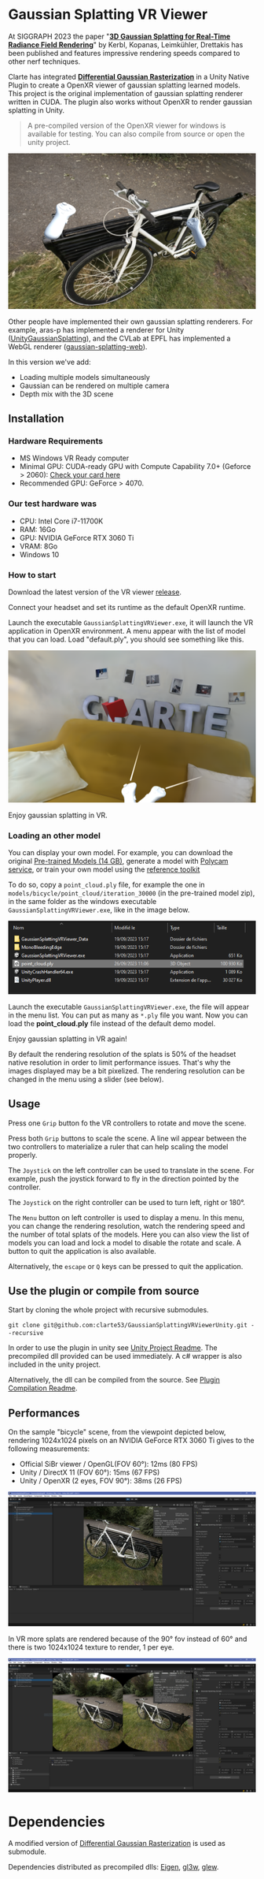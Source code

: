 # Gaussian Splatting VR Viewer

At SIGGRAPH 2023 the paper "[**3D Gaussian Splatting for Real-Time Radiance Field Rendering**](https://repo-sam.inria.fr/fungraph/3d-gaussian-splatting/)" by Kerbl, Kopanas, Leimkühler, Drettakis has been published and features impressive rendering speeds compared to other nerf techniques.

Clarte has integrated [**Differential Gaussian Rasterization**](https://github.com/graphdeco-inria/diff-gaussian-rasterization/tree/main) in a Unity Native Plugin to create a OpenXR viewer of gaussian splatting learned models. This project is the original implementation of gaussian splatting renderer written in CUDA. The plugin also works without OpenXR to render gaussian splatting in Unity.

> A pre-compiled version of the OpenXR viewer for windows is available for testing. You can also compile from source or open the unity project.

![Screenshot](/screenshot.png)

Other people have implemented their own gaussian splatting renderers. For example, aras-p has implemented a renderer for Unity ([UnityGaussianSplatting](https://github.com/aras-p/UnityGaussianSplatting)), and the CVLab at EPFL has implemented a WebGL renderer ([gaussian-splatting-web](https://github.com/cvlab-epfl/gaussian-splatting-web)).

In this version we've add:
- Loading multiple models simultaneously
- Gaussian can be rendered on multiple camera
- Depth mix with the 3D scene

## Installation

### Hardware Requirements

- MS Windows VR Ready computer
- Minimal GPU: CUDA-ready GPU with Compute Capability 7.0+ (Geforce > 2060): [Check your card here](https://developer.nvidia.com/cuda-gpus)
- Recommended GPU: GeForce > 4070.

### Our test hardware was
  - CPU: Intel Core i7-11700K
  - RAM: 16Go
  - GPU: NVIDIA GeForce RTX 3060 Ti
  - VRAM: 8Go
  - Windows 10

### How to start

Download the latest version of the VR viewer [release](https://github.com/clarte53/GaussianSplattingVRViewerUnity/releases).

Connect your headset and set its runtime as the default OpenXR runtime.

Launch the executable `GaussianSplattingVRViewer.exe`, it will launch the VR application in OpenXR environment.
A menu appear with the list of model that you can load.
Load "default.ply", you should see something like this.

![Screenshot clarte](screen_default.png)

Enjoy gaussian splatting in VR.

### Loading an other model

You can display your own model. For example, you can download the original [Pre-trained Models (14 GB)](https://repo-sam.inria.fr/fungraph/3d-gaussian-splatting/datasets/pretrained/models.zip), generate a model with [Polycam service](https://poly.cam/gaussian-splatting/), or train your own model using the [reference toolkit](https://github.com/graphdeco-inria/gaussian-splatting)

To do so, copy a `point_cloud.ply` file, for example the one in `models/bicycle/point_cloud/iteration_30000` (in the pre-trained model zip), in the same folder as the windows executable `GaussianSplattingVRViewer.exe`, like in the image below.

![point_cloud](/point_cloud_ply.png)

Launch the executable `GaussianSplattingVRViewer.exe`, the file will appear in the menu list. You can put as many as `*.ply` file you want. Now you can load the **point_cloud.ply** file instead of the default demo model.

Enjoy gaussian splatting in VR again!

By default the rendering resolution of the splats is 50% of the headset native resolution in order to limit performance issues. That's why the images displayed may be a bit pixelized. The rendering resolution can be changed in the menu using a slider (see below).

## Usage

Press one `Grip` button fo the VR controllers to rotate and move the scene.

Press both `Grip` buttons to scale the scene. A line wil appear between the two controllers to materialize a ruler that can help scaling the model properly.

The `Joystick` on the left controller can be used to translate in the scene. For example, push the joystick forward to fly in the direction pointed by the controller.

The `Joystick` on the right controller can be used to turn left, right or 180°.

The `Menu` button on left controller is used to display a menu. In this menu, you can change the rendering resolution, watch the rendering speed and the number of total splats of the models. Here you can also view the list of models you can load and lock a model to disable the rotate and scale. A button to quit the application is also available.

Alternatively, the `escape` or `Q` keys can be pressed to quit the application.

## Use the plugin or compile from source

Start by cloning the whole project with recursive submodules.

```
git clone git@github.com:clarte53/GaussianSplattingVRViewerUnity.git --recursive
```

In order to use the plugin in unity see [Unity Project Readme](/GaussianSplattingVRViewer/README.md). The precompiled dll provided can be used immediately. A c# wrapper is also included in the unity project.

Alternatively, the dll can be compiled from the source. See [Plugin Compilation Readme](/UnityPlugin/README.md).

## Performances

On the sample "bicycle" scene, from the viewpoint depicted below, rendering 1024x1024 pixels on an NVIDIA GeForce RTX 3060 Ti gives to the following measurements:
  - Official SiBr viewer / OpenGL(FOV 60°): 12ms (80 FPS)
  - Unity / DirectX 11 (FOV 60°): 15ms (67 FPS)
  - Unity / OpenXR (2 eyes, FOV 90°): 38ms (26 FPS)

![pov](performance_pov.png)

In VR more splats are rendered because of the 90° fov instead of 60° and there is two 1024x1024 texture to render, 1 per eye.

![pov](performance_vr.png)

# Dependencies

A modified version of [Differential Gaussian Rasterization](https://github.com/graphdeco-inria/diff-gaussian-rasterization/tree/main) is used as submodule.

Dependencies distributed as precompiled dlls: [Eigen](https://eigen.tuxfamily.org/index.php?title=Main_Page), [gl3w](https://github.com/skaslev/gl3w), [glew](https://glew.sourceforge.net/).
